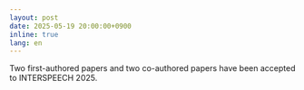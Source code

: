 ```yaml
---
layout: post
date: 2025-05-19 20:00:00+0900
inline: true
lang: en
---
```


Two first-authored papers and two co-authored papers have been accepted to INTERSPEECH 2025.

